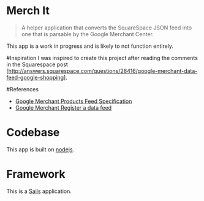 # Merch It
> A helper application that converts the SquareSpace JSON feed into one that is parsable by the Google Merchant Center.

This app is a work in progress and is likely to not function entirely.

#Inspiration
I was inspired to create this project after reading the comments in the Squarespace post [http://answers.squarespace.com/questions/28416/google-merchant-data-feed-google-shopping].

#References
- [Google Merchant Products Feed Specification](https://support.google.com/merchants/answer/188494?hl=en)
- [Google Merchant Register a data feed](https://support.google.com/merchants/answer/188475?hl=en)

# Codebase 
This app is built on [nodejs](http://nodejs.org).

# Framework
This is a [Sails](http://sailsjs.org) application.
